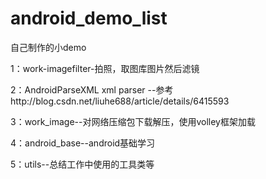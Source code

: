 # android_demo_list
自己制作的小demo



1：work-imagefilter-拍照，取图库图片然后滤镜 

2：AndroidParseXML xml parser --参考http://blog.csdn.net/liuhe688/article/details/6415593

3：work_image--对网络压缩包下载解压，使用volley框架加载

4：android_base--android基础学习

5：utils--总结工作中使用的工具类等